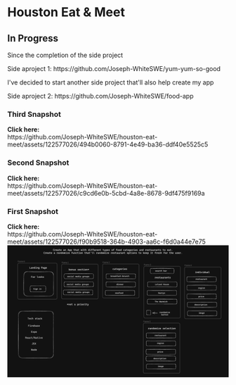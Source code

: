 # Houston Eat & Meet
<h2>In Progress</h2>
<p>Since the completion of the side project</p>
<p>Side aproject 1: https://github.com/Joseph-WhiteSWE/yum-yum-so-good</p> 
<p>I've decided to start another side project that'll also help create my app</p>
<p>Side aproject 2: https://github.com/Joseph-WhiteSWE/food-app</p>

<h3>Third Snapshot</h3>
<div><b>Click here:</b></div> https://github.com/Joseph-WhiteSWE/houston-eat-meet/assets/122577026/494b0060-8791-4e49-ba36-ddf40e5525c5

<h3>Second Snapshot</h3>
<div><b>Click here:</b></div> https://github.com/Joseph-WhiteSWE/houston-eat-meet/assets/122577026/c9cd6e0b-5cbd-4a8e-8678-9df475f9169a

<h3>First Snapshot</h3>
<div><b>Click here:</b></div> https://github.com/Joseph-WhiteSWE/houston-eat-meet/assets/122577026/f90b9518-364b-4903-aa6c-f6d0a44e7e75

<img width="1017" alt="Screenshot 2023-10-08 at 5 43 05 PM" src="framework.png">
